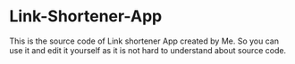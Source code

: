 # Link-Shortener-App
This is the source code of Link shortener App created by Me. So you can use it and edit it yourself as it is not hard to understand about source code.
